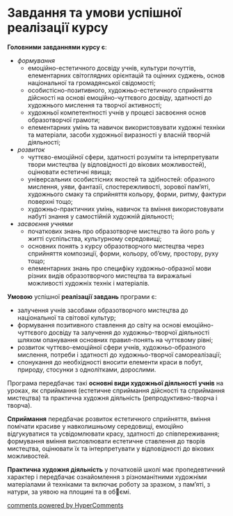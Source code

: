 <div id="hypercomments_widget" class="js-hypercomments-widget invisible"></div>

Завдання та умови успішної реалізації курсу
=============================================


**Головними завданнями курсу є**:
*	*формування*
	*	емоційно-естетичного досвіду учнів, культури почуттів, елементарних світоглядних орієнтацій та оцінних суджень, основ національної та громадянської свідомості;
	*	особистісно-позитивного, художньо-естетичного сприйняття дійсності на основі емоційно-чуттєвого досвіду, здатності до художнього мислення та творчої активності; 
	*	художньої компетентності учнів у процесі засвоєння основ образотворчої грамоти;
	*	елементарних умінь та навичок використовувати художні техніки та матеріали, засоби художньої виразності у власній творчій діяльності;
*	*розвиток*
	*	чуттєво-емоційної сфери, здатності розуміти та інтерпретувати твори мистецтва (у відповідності до вікових можливостей), оцінювати естетичні явища;
	*	універсальних особистісних якостей та здібностей: образного мислення, уяви, фантазії, спостережливості, зорової пам’яті, художнього смаку та сприйняття кольору, форми, ритму, фактури поверхні тощо;
	*	художньо-практичних умінь, навичок та вміння використовувати набуті знання у самостійній художній діяльності;
*	*засвоєння учнями*
	*	початкових знань про образотворче мистецтво та його роль у житті суспільства, культурному середовищі;
	*	основних понять з курсу образотворчого мистецтва  через сприйняття композиції, форми, кольору,  об’єму, простору, руху тощо;
	*	елементарних знань  про специфіку художньо-образної мови різних видів образотворчого мистецтва та виражальні можливості художніх технік і матеріалів.

**Умовою** успішної **реалізації завдань** програми є:  
*	залучення учнів засобами образотворчого мистецтва до національної та світової культур; 
*	формування позитивного ставлення до світу на основі емоційно-чуттєвого досвіду та залучення до художньо-творчої діяльності шляхом опанування основних правил-понять на чуттєвому рівні; 
*	розвиток чуттєво-емоційної сфери учнів, художньо-образного мислення, потреби і здатності до художньо-творчої самореалізації;
*	спонукання до необхідності вносити елементи краси в побут, природу, стосунки з однолітками, дорослими. 

Програма передбачає такі **основні види художньої діяльності учнів** на уроках, як сприймання (естетичне сприймання дійсності та сприймання мистецтва) та практична  художня діяльність (репродуктивно-творча і творча). 

**Сприймання** передбачає розвиток естетичного сприйняття, вміння помічати красиве у навколишньому середовищі, емоційно відгукуватися та усвідомлювати красу, здатності до співпереживання; формування вміння висловлювати естетичне ставлення до творів мистецтва, оцінювати їх та інтерпретувати у відповідності до вікових можливостей. 

**Практична художня діяльність** у початковій школі має пропедевтичний характер і передбачає ознайомлення з різноманітними художніми матеріалами й техніками та включає роботу за зразком, з пам’яті, з натури, за уявою на площині та в обємі.


    
<div class="js-hypercomments-container">
    <a href="http://hypercomments.com" class="hc-link" title="comments widget">comments powered by HyperComments</a>
</div>